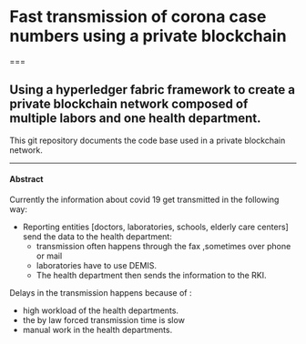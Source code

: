 # Fast transmission of corona case numbers using a private blockchain 
===
## Using a hyperledger fabric framework to create a private blockchain network composed of multiple labors and one health department.

This git repository documents the code base used in a private blockchain network.
___
#### Abstract
Currently the information about covid 19 get transmitted in the following way: 
  * Reporting entities [doctors, laboratories, schools, elderly care centers] send the data to the health department: 
      * transmission often happens through the fax ,sometimes over phone or mail 
      * laboratories have to use DEMIS.
      * The health department then sends the information to the RKI.


Delays in the transmission happens because of :
  * high workload of the health departments.
  * the by law forced transmission time is slow
  * manual work in the health departments.
    
